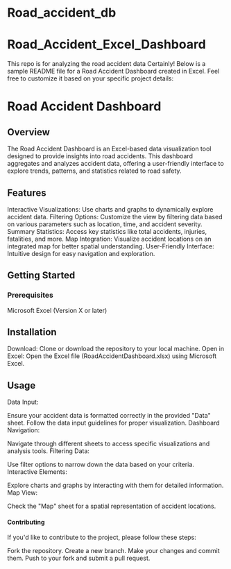 # Road_accident_db
# Road_Accident_Excel_Dashboard
This repo is for analyzing the road accident data Certainly! Below is a sample README file for a Road Accident Dashboard created in Excel. Feel free to customize it based on your specific project details:

# Road Accident Dashboard
## Overview
The Road Accident Dashboard is an Excel-based data visualization tool designed to provide insights into road accidents. This dashboard aggregates and analyzes accident data, offering a user-friendly interface to explore trends, patterns, and statistics related to road safety.

## Features
Interactive Visualizations: Use charts and graphs to dynamically explore accident data.
Filtering Options: Customize the view by filtering data based on various parameters such as location, time, and accident severity.
Summary Statistics: Access key statistics like total accidents, injuries, fatalities, and more.
Map Integration: Visualize accident locations on an integrated map for better spatial understanding.
User-Friendly Interface: Intuitive design for easy navigation and exploration.
## Getting Started
### Prerequisites
Microsoft Excel (Version X or later)
## Installation
Download: Clone or download the repository to your local machine.
Open in Excel: Open the Excel file (RoadAccidentDashboard.xlsx) using Microsoft Excel.
## Usage
Data Input:

Ensure your accident data is formatted correctly in the provided "Data" sheet.
Follow the data input guidelines for proper visualization.
Dashboard Navigation:

Navigate through different sheets to access specific visualizations and analysis tools.
Filtering Data:

Use filter options to narrow down the data based on your criteria.
Interactive Elements:

Explore charts and graphs by interacting with them for detailed information.
Map View:

Check the "Map" sheet for a spatial representation of accident locations.
#### Contributing
If you'd like to contribute to the project, please follow these steps:

Fork the repository.
Create a new branch.
Make your changes and commit them.
Push to your fork and submit a pull request.

